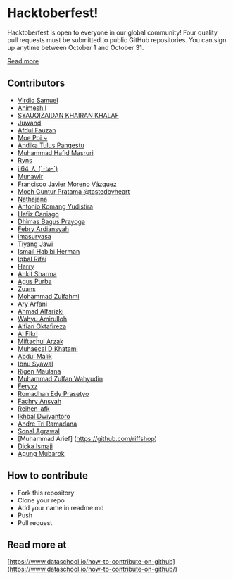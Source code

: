 # Hacktoberfest!

Hacktoberfest is open to everyone in our global community! Four quality pull requests must be submitted to public GitHub repositories. You can sign up anytime between October 1 and October 31.

[Read more](https://hacktoberfest.digitalocean.com/faq/)

## Contributors

- [Virdio Samuel](https://github.com/diosamuel)
- [Animesh l](https://github.com/sonichigo)
- [SYAUQIZAIDAN KHAIRAN KHALAF](https://github.com/syauqi)
- [Juwand](https://github.com/andreasjp0)
- [Afdul Fauzan](https://github.com/afdulfauzan)
- [Moe Poi ~](https://github.com/moepoi)
- [Andika Tulus Pangestu](https://github.com/andikatuluspangestu)
- [Muhammad Hafid Masruri](https://github.com/ackerman17)
- [Ryns](https://github.com/rynkings)
- [ii64 人 (´･ω･`)](https://github.com/ii64)
- [Munawir](https://github.com/Munawir712)
- [Francisco Javier Moreno Vázquez](https://github.com/fcomovaz)
- [Moch Guntur Pratama @tastedbyheart](https://github.com/gunturpratama)
- [Nathajana](https://github.com/nat9h)
- [Antonio Komang Yudistira](https://github.com/komangss)
- [Hafiz Caniago](https://github.com/hafizcode02)
- [Dhimas Bagus Prayoga](https://github.com/Kry9toN)
- [Febry Ardiansyah](https://github.com/febryardiansyah)
- [imasuryasa](https://github.com/masuryasa)
- [Tiyang Jawi](https://github.com/tiyang-jawi)
- [Ismail Habibi Herman](https://github.com/ismlhbb)
- [Iqbal Rifai](https://github.com/py7hon)
- [Harry](https://github.com/owl4ce)
- [Ankit Sharma](https://github.com/Johnwick420)
- [Agus Purba](https://github.com/agusydk3)
- [Zuans](https://github.com/Zuans)
- [Mohammad Zulfahmi](https://github.com/Zzzul)
- [Ary Arfani](https://github.com/aryarfani)
- [Ahmad Alfarizki](https://github.com/AhmdFarzki)
- [Wahyu Amirulloh](https://github.com/wahyuamirulloh)
- [Alfian Oktafireza](https://github.com/alfianokt)
- [Al Fikri](https://github.com/Al-User12)
- [Miftachul Arzak](https://github.com/miftachularzak)
- [Muhaecal D Khatami](https://github.com/mhaecal)
- [Abdul Malik](https://github.com/abdulmalikk)
- [Ibnu Syawal](https://github.com/ibnusyawall)
- [Rigen Maulana](https://github.com/rygenzx)
- [Muhammad Zulfan Wahyudin](https://github.com/mzulfanw)
- [Feryxz](https://github.com/feryxz)
- [Romadhan Edy Prasetyo](https://github.com/dyprast)
- [Fachry Ansyah](https://github.com/fachryansyah)
- [Reihen-afk](https://github.com/Reihen-afk)
- [Ikhbal Dwiyantoro](https://github.com/Inzoid)
- [Andre Tri Ramadana](http://github.com/andre12001)
- [Sonal Agrawal](https://github.com/coolsonu39)
- [Muhammad Arief] (https://github.com/riffshop)
- [Dicka Ismaji](https://github.com/dicka88)
- [Agung Mubarok](https://github.com/agung10)

## How to contribute

- Fork this repository
- Clone your repo
- Add your name in readme.md
- Push
- Pull request

## Read more at

[https://www.dataschool.io/how-to-contribute-on-github](https://www.dataschool.io/how-to-contribute-on-github/)
